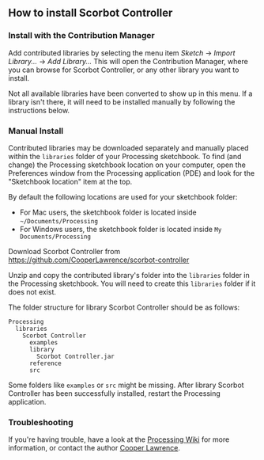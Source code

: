## How to install Scorbot Controller

### Install with the Contribution Manager

Add contributed libraries by selecting the menu item _Sketch_ → _Import Library..._ → _Add Library..._ This will open the Contribution Manager, where you can browse for Scorbot Controller, or any other library you want to install.

Not all available libraries have been converted to show up in this menu. If a library isn't there, it will need to be installed manually by following the instructions below.

### Manual Install

Contributed libraries may be downloaded separately and manually placed within the `libraries` folder of your Processing sketchbook. To find (and change) the Processing sketchbook location on your computer, open the Preferences window from the Processing application (PDE) and look for the "Sketchbook location" item at the top.

By default the following locations are used for your sketchbook folder: 
  * For Mac users, the sketchbook folder is located inside `~/Documents/Processing` 
  * For Windows users, the sketchbook folder is located inside `My Documents/Processing`

Download Scorbot Controller from https://github.com/CooperLawrence/scorbot-controller

Unzip and copy the contributed library's folder into the `libraries` folder in the Processing sketchbook. You will need to create this `libraries` folder if it does not exist.

The folder structure for library Scorbot Controller should be as follows:

```
Processing
  libraries
    Scorbot Controller
      examples
      library
        Scorbot Controller.jar
      reference
      src
```
             
Some folders like `examples` or `src` might be missing. After library Scorbot Controller has been successfully installed, restart the Processing application.

### Troubleshooting

If you're having trouble, have a look at the [Processing Wiki](https://github.com/processing/processing/wiki/How-to-Install-a-Contributed-Library) for more information, or contact the author [Cooper Lawrence](https://github.com/CooperLawrence).
